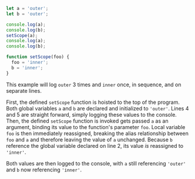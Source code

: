 ```js
let a = 'outer';
let b = 'outer';

console.log(a);
console.log(b);
setScope(a);
console.log(a);
console.log(b);

function setScope(foo) {
  foo = 'inner';
  b = 'inner';
}
```

This example will log `outer` 3 times and `inner` once, in sequence, and on separate lines.

First, the defined `setScope` function is hoisted to the top of the program. Both global variables `a` and `b` are declared and initialized to `'outer'`. Lines 4 and 5 are straight forward, simply logging these values to the console. Then, the defined `setScope` function is invoked gets passed `a` as an argument, binding its value to the function's parameter `foo`. Local variable `foo` is then immediately reassigned, breaking the alias relationship between `foo` and `a` and therefore leaving the value of `a` unchanged. Because `b` reference the global variable declared on line 2, its value *is* reassigned to `'inner'`.

Both values are then logged to the console, with `a` still referencing `'outer'` and `b` now referencing `'inner'`.